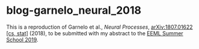 # blog-garnelo_neural_2018

This is a reproduction of Garnelo et al., _Neural Processes_, [arXiv:1807.01622 [cs, stat]](http://arxiv.org/abs/1807.01622) (2018), to be submitted with my abstract to the [EEML Summer School 2019](https://www.eeml.eu/).
